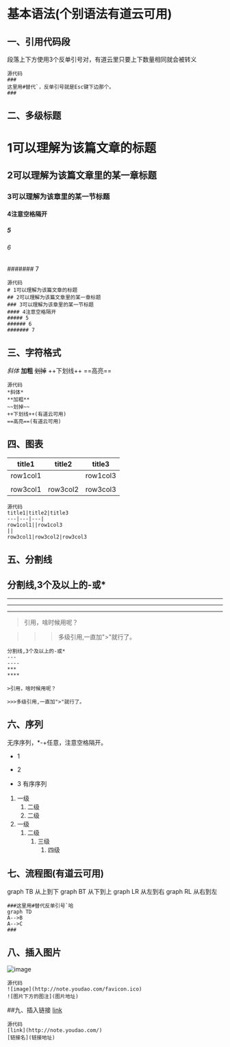 # 基本语法(个别语法有道云可用)
## 一、引用代码段
段落上下方使用3个反单引号对，有道云里只要上下数量相同就会被转义
```
源代码
###
这里用#替代`，反单引号就是Esc键下边那个。
###
```
## 二、多级标题
# 1可以理解为该篇文章的标题
## 2可以理解为该篇文章里的某一章标题
### 3可以理解为该章里的某一节标题
#### 4注意空格隔开
##### 5
###### 6
####### 7
```
源代码
# 1可以理解为该篇文章的标题
## 2可以理解为该篇文章里的某一章标题
### 3可以理解为该章里的某一节标题
#### 4注意空格隔开
##### 5
###### 6
####### 7
```
## 三、字符格式
*斜体*
**加粗**
~~划掉~~
++下划线++
==高亮==
```
源代码
*斜体*
**加粗**
~~划掉~~
++下划线++(有道云可用)
==高亮==(有道云可用)
```
## 四、图表
title1|title2|title3
---|---|---|
row1col1||row1col3
||
row3col1|row3col2|row3col3
```
源代码
title1|title2|title3
---|---|---|
row1col1||row1col3
||
row3col1|row3col2|row3col3
```
## 五、分割线
分割线,3个及以上的-或*
---
----
***
****

>引用，啥时候用呢？

>>>多级引用,一直加">"就行了。
```
分割线,3个及以上的-或*
---
----
***
****

>引用，啥时候用呢？

>>>多级引用,一直加">"就行了。
```
## 六、序列
无序序列，*\-\+任意，注意空格隔开。
* 1
- 2
+ 3
有序序列
1. 一级
   1. 二级
   2. 二级
2. 一级
   1. 二级
      1. 三级
         1. 四级
## 七、流程图(有道云可用)
graph TB 从上到下
graph BT 从下到上
graph LR 从左到右
graph RL 从右到左
```
###这里用#替代反单引号`哈
graph TD
A-->B
A-->C
###
```
## 八、插入图片
![image](http://note.youdao.com/favicon.ico)
```
源代码
![image](http://note.youdao.com/favicon.ico)
![图片下方的图注](图片地址)
```
##九、插入链接
[link](http://note.youdao.com/)
```
源代码
[link](http://note.youdao.com/)
[链接名](链接地址)
```
